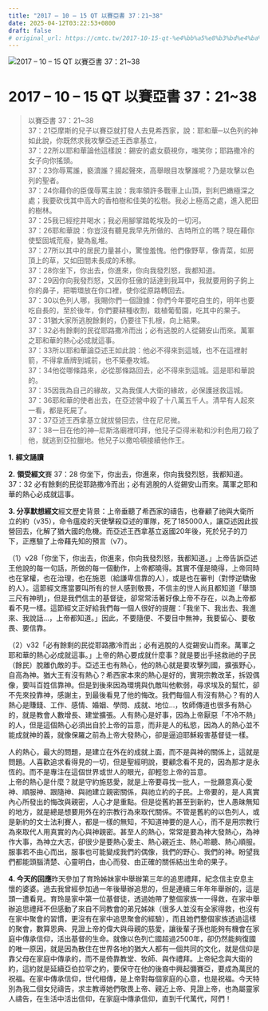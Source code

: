 ```yaml
---
title: "2017 – 10 – 15 QT 以賽亞書 37：21~38"
date: 2025-04-12T03:22:53+0800
draft: false
# original_url: https://cmtc.tw/2017-10-15-qt-%e4%bb%a5%e8%b3%bd%e4%ba%9e%e6%9b%b8-37%ef%bc%9a2138
---
```


![2017 – 10 – 15 QT 以賽亞書 37：21\~38](/images/qt.jpg   "2017 – 10 – 15 QT 以賽亞書 37：21\~38")

# 2017 – 10 – 15 QT 以賽亞書 37：21\~38

> 以賽亞書 37：21\~38  
> 37：21亞摩斯的兒子以賽亞就打發人去見希西家，說：耶和華─以色列的神如此說，你既然求我攻擊亞述王西拿基立，  
> 37：22所以耶和華論他這樣說：錫安的處女藐視你，嗤笑你；耶路撒冷的女子向你搖頭。  
> 37：23你辱罵誰，褻瀆誰？揚起聲來，高舉眼目攻擊誰呢？乃是攻擊以色列的聖者。  
> 37：24你藉你的臣僕辱罵主說：我率領許多戰車上山頂，到利巴嫩極深之處；我要砍伐其中高大的香柏樹和佳美的松樹。我必上極高之處，進入肥田的樹林。  
> 37：25我已經挖井喝水；我必用腳掌踏乾埃及的一切河。  
> 37：26耶和華說：你豈沒有聽見我早先所做的、古時所立的嗎？現在藉你使堅固城荒廢，變為亂堆。  
> 37：27所以其中的居民力量甚小，驚惶羞愧。他們像野草，像青菜，如房頂上的草，又如田間未長成的禾稼。  
> 37：28你坐下，你出去，你進來，你向我發烈怒，我都知道。  
> 37：29因你向我發烈怒，又因你狂傲的話達到我耳中，我就要用鉤子鉤上你的鼻子，把嚼環放在你口裡，使你從原路轉回去。  
> 37：30以色列人哪，我賜你們一個證據：你們今年要吃自生的，明年也要吃自長的，至於後年，你們要耕種收割，栽植葡萄園，吃其中的果子。  
> 37：31猶大家所逃脫餘剩的，仍要往下扎根，向上結果。  
> 37：32必有餘剩的民從耶路撒冷而出；必有逃脫的人從錫安山而來。萬軍之耶和華的熱心必成就這事。  
> 37：33所以耶和華論亞述王如此說：他必不得來到這城，也不在這裡射箭，不得拿盾牌到城前，也不築壘攻城。  
> 37：34他從哪條路來，必從那條路回去，必不得來到這城。這是耶和華說的。  
> 37：35因我為自己的緣故，又為我僕人大衛的緣故，必保護拯救這城。  
> 37：36耶和華的使者出去，在亞述營中殺了十八萬五千人。清早有人起來一看，都是死屍了。  
> 37：37亞述王西拿基立就拔營回去，住在尼尼微。  
> 37：38一日在他的神─尼斯洛廟裡叩拜，他兒子亞得米勒和沙利色用刀殺了他，就逃到亞拉臘地。他兒子以撒哈頓接續他作王。

**1.** **經文誦讀**

**2.** **領受經文**賽 37：28 你坐下，你出去，你進來，你向我發烈怒，我都知道。  
37：32 必有餘剩的民從耶路撒冷而出；必有逃脫的人從錫安山而來。萬軍之耶和華的熱心必成就這事。

**3. 分享默想經文**經文歷史背景：上帝垂聽了希西家的禱告，也眷顧了祂與大衛所立的約（v35），命令瘟疫的天使擊殺亞述的軍隊，死了185000人，讓亞述因此拔營回去，化解了猶大國的危機。而亞述王西拿基立返國20年後，死於兒子的刀下，正應驗了上帝藉先知的預言（v7）。

（1）v28「你坐下，你出去，你進來，你向我發烈怒，我都知道。」上帝告訴亞述王他說的每一句話，所做的每一個動作，上帝都曉得。其實不僅是曉得，上帝同時也在掌權，也在治理，也在施恩（給謙卑信靠的人），或是也在審判（對悖逆驕傲的人）。這節經文應當要叫所有的世人感到敬畏，不信主的世人尚且都知道「舉頭三尺有神明」，但是我們信主的基督徒，卻常常活著好像上帝不存在，以為上帝都看不見一樣。這節經文正好給我們每一個人很好的提醒：「我坐下、我出去、我進來、我說話…，上帝都知道。」因此，不要隨便、不要目中無神，我要留心、要敬畏、要信靠。

（2）v32「必有餘剩的民從耶路撒冷而出；必有逃脫的人從錫安山而來。萬軍之耶和華的熱心必成就這事。」上帝的熱心要成就什麼事？就是要出手拯救祂的子民（餘民）脫離仇敵的手。亞述王也有熱心，他的熱心就是要攻擊列國，擴張野心，自高為神。猶大王有沒有熱心？希西家本來的熱心是好的，實現宗教改革，拆毀偶像，要叫百姓信靠神。但是到後來因為環境與仇敵叫他軟弱，尋求埃及的幫忙，卻不先來投靠神，感謝主，到最後看見了他的悔改。我們每個人有沒有熱心？有的人熱心是賺錢、工作、感情、婚姻、學問、成就、地位…，牧師傳道也很多有熱心的，就是教會人數增長、建堂擴張。人有熱心是好事，因為上帝厭惡「不冷不熱」的人，但是這個熱心必須出自於上帝的旨意，而非是人的私慾，因為人的熱心並不能成就神的義，就像保羅之前為上帝大發熱心，卻是逼迫耶穌殺害基督徒一樣。

人的熱心，最大的問題，是建立在外在的成就上面，而不是與神的關係上，這就是問題。人喜歡追求看得見的一切，但是聖經明說，要顧念看不見的，因為那才是永恆的。而不是專注在這個世界或世人的眼光，卻輕忽上帝的旨意。  
上帝的熱心是什麼？就是守約施慈愛，就是上帝要尋找一批人，一批願意真心愛神、順服神、跟隨神、與祂建立親密關係，與祂立約的子民。上帝要的，是人真實內心所發出的悔改與親密，人心才是重點。但是從舊約甚至到新約，世人愚昧無知的地方，就是總是想要用外在的宗教行為來取代關係。不管是舊約的以色列人，或是新約的文士法利賽人，都是一樣的無知，不知道神要的是人心，而不是用宗教行為來取代人用真實的內心與神親密。甚至人的熱心，常常是要為神大發熱心，為神作大事，為神立大志，卻很少是要熱心愛主、熱心親近主、熱心聆聽、熱心順服。服事若不由心而出，服事也可能變成我們的偶像，我們的野心、我們的神。盼望我們都能頭腦清楚、心靈明白，由心而發、由正確的關係結出生命的果子。

**4. 今天的回應**昨天參加了育玲姊妹家中舉辦第三年的追思禮拜，紀念信主安息主懷的婆婆。過去我曾經參加過一年後舉辦追思的，但是連續三年年年舉辦的，這是頭一遭看見。育玲是家中第一位基督徒，透過她帶了整個家族一一得救，在家中舉辦追思禮拜不但感動了來自不同教會的弟兄姊妹（很多人並沒有全家得救，也沒有在家中聚會的習慣，更沒有在家中追思聚會的經驗），而且她們整個家族透過這樣的聚會，數算恩典、見證上帝的偉大與母親的慈愛，讓後輩子孫也能夠有機會在家庭中傳承信仰，活出基督的生命。就像以色列亡國超過2500年，卻仍然能夠復國的唯一原因，就是因為散住在世界各地的猶大人都有一個共同的文化，就是信仰是靠父母在家庭中傳承的，而不是倚靠教堂、牧師、與作禮拜。上帝紀念與大衛的約，這約就是延續亞伯拉罕之約，要保守在他的後裔中興起彌賽亞，要成為萬民的祝福。在家中傳承信仰，世代相傳，是上帝對每個家庭的心意，也是祝福。今天特別為我二個女兒禱告，求主教導她們敬畏上帝、親近上帝、見證上帝，也為屬靈家人禱告，在生活中活出信仰，在家庭中傳承信仰，直到千代萬代，阿們！